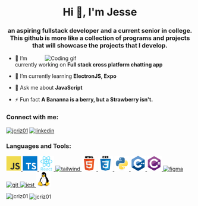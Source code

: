 <h1 align="center">Hi 👋, I'm Jesse</h1>
<h3 align="center">an aspiring fullstack developer and a current senior in college. This github is more like a collection of programs and projects that will showcase the projects that I develop.</h3>
<img src="https://media.tenor.com/images/b24460d29cfb2126afbba78c2b02a0d3/tenor.gif" align="right" alt="Coding gif" width="400">

- 🔭 I’m currently working on **Full stack cross platform chatting app**

- 🌱 I’m currently learning **ElectronJS, Expo**

- 💬 Ask me about **JavaScript**

- ⚡ Fun fact **A Bananna is a berry, but a Strawberry isn't.**


<h3 align="left">Connect with me:</h3>
<p align="left">
<a href="https://www.leetcode.com/jcriz01" target="blank"><img align="center" src="https://raw.githubusercontent.com/rahuldkjain/github-profile-readme-generator/master/src/images/icons/Social/leet-code.svg" alt="jcriz01" height="30" width="40" /></a>
<a href="https://www.linkedin.com/in/jesse-crispin-154b98271/"><img align="center" src="https://user-images.githubusercontent.com/96634701/244837794-e15b90af-1200-4412-ab15-b8e9568176d1.svg" alt="linkedin" height="26px"></a>
</p>

<h3 align="left">Languages and Tools:</h3>
<p align="left"> 
  <a href="https://developer.mozilla.org/en-US/docs/Web/JavaScript" target="_blank" rel="noreferrer"> <img src="https://raw.githubusercontent.com/devicons/devicon/master/icons/javascript/javascript-original.svg" alt="javascript" width="40" height="40"/> </a>
  <a href="https://www.typescriptlang.org/" target="_blank" rel="noreferrer"> <img src="https://raw.githubusercontent.com/devicons/devicon/master/icons/typescript/typescript-original.svg" alt="typescript" width="40" height="40"/> </a> 
  <a href="https://reactjs.org/" target="_blank" rel="noreferrer"> <img src="https://raw.githubusercontent.com/devicons/devicon/master/icons/react/react-original-wordmark.svg" alt="react" width="40" height="40"/> </a>
  <a href="https://tailwindcss.com/" target="_blank" rel="noreferrer"> <img src="https://www.vectorlogo.zone/logos/tailwindcss/tailwindcss-icon.svg" alt="tailwind" width="40" height="40"/> </a>
  <a href="https://www.w3.org/html/" target="_blank" rel="noreferrer"> <img src="https://raw.githubusercontent.com/devicons/devicon/master/icons/html5/html5-original-wordmark.svg" alt="html5" width="40" height="40"/> </a> 
  <a href="https://www.w3schools.com/css/" target="_blank" rel="noreferrer"> <img src="https://raw.githubusercontent.com/devicons/devicon/master/icons/css3/css3-original-wordmark.svg" alt="css3" width="40" height="40"/> </a> 
  <a href="https://www.python.org" target="_blank" rel="noreferrer"> <img src="https://raw.githubusercontent.com/devicons/devicon/master/icons/python/python-original.svg" alt="python" width="40" height="40"/> </a> 
  <a href="https://www.w3schools.com/cpp/" target="_blank" rel="noreferrer"> <img src="https://raw.githubusercontent.com/devicons/devicon/master/icons/cplusplus/cplusplus-original.svg" alt="cplusplus" width="40" height="40"/> </a> 
  <a href="https://www.w3schools.com/cs/" target="_blank" rel="noreferrer"> <img src="https://raw.githubusercontent.com/devicons/devicon/master/icons/csharp/csharp-original.svg" alt="csharp" width="40" height="40"/> </a> 
  <a href="https://www.figma.com/" target="_blank" rel="noreferrer"> <img src="https://www.vectorlogo.zone/logos/figma/figma-icon.svg" alt="figma" width="40" height="40"/> </a> 
  <a href="https://git-scm.com/" target="_blank" rel="noreferrer"> <img src="https://www.vectorlogo.zone/logos/git-scm/git-scm-icon.svg" alt="git" width="40" height="40"/> </a>
  <a href="https://jestjs.io" target="_blank" rel="noreferrer"> <img src="https://www.vectorlogo.zone/logos/jestjsio/jestjsio-icon.svg" alt="jest" width="40" height="40"/> </a>
  <a href="https://www.linux.org/" target="_blank" rel="noreferrer"> <img src="https://raw.githubusercontent.com/devicons/devicon/master/icons/linux/linux-original.svg" alt="linux" width="40" height="40"/> </a> 
</p>

<p>
  <p><img align="left" src="https://github-readme-stats.vercel.app/api/top-langs?username=jcriz01&show_icons=true&theme=tokyonight&locale=en&layout=compact" alt="jcriz01" /></p>
  <p>&nbsp;<img align="center" src="https://github-readme-stats.vercel.app/api?username=jcriz01&show_icons=true&theme=tokyonight&locale=en" alt="jcriz01" /></p>
</p>

